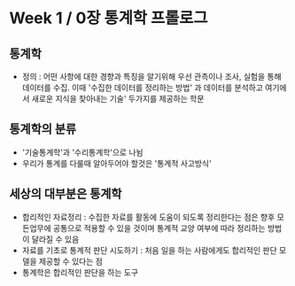 # Week 1 / 0장 통계학 프롤로그

## 통계학
- 정의 : 어떤 사항에 대한 경향과 특징을 알기위해 우선 관측이나 조사, 실험을 통해 데이터를 수집. 이때 '수집한 데이터를 정리하는 방법' 과 데이터를 분석하고 여기에서 새로운 지식을 찾아내는 기술' 두가지를 제공하는 학문

## 통계학의 분류
- '기술통계학'과 '수리통계학'으로 나뉨
- 우리가 통계를 다룰때 알아두어야 할것은 '통계적 사고방식'

## 세상의 대부분은 통계학
- 합리적인 자료정리 : 수집한 자료를 활동에 도움이 되도록 정리한다는 점은 향후 모든업무에 공통으로 적용할 수 있을 것이며 통계적 교양 여부에 따라 정리하는 방법이 달라질 수 있음
- 자료를 기초로 통계적 판단 시도하기 : 처음 일을 하는 사람에게도 합리적인 판단 모델을 제공할 수 있다는 점
- 통계학은 합리적인 판단을 하는 도구
